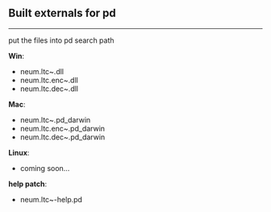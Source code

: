 ## Built externals for pd
-----------------

put the files into pd search path  

**Win**:
- neum.ltc~.dll  
- neum.ltc.enc~.dll  
- neum.ltc.dec~.dll  

**Mac**:
- neum.ltc~.pd_darwin   
- neum.ltc.enc~.pd_darwin
- neum.ltc.dec~.pd_darwin

**Linux**:
- coming soon...  

**help patch**:
- neum.ltc~-help.pd  
